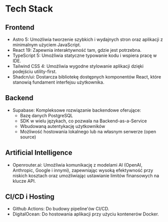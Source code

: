 # Tech Stack

## Frontend
- Astro 5: Umożliwia tworzenie szybkich i wydajnych stron oraz aplikacji z minimalnym użyciem JavaScript.
- React 19: Zapewnia interaktywność tam, gdzie jest potrzebna.
- TypeScript 5: Umożliwia statyczne typowanie kodu i wspiera pracę w IDE.
- Tailwind CSS 4: Umożliwia wygodne stylowanie aplikacji dzięki podejściu utility-first.
- Shadcn/ui: Dostarcza bibliotekę dostępnych komponentów React, które stanowią fundament interfejsu użytkownika.

## Backend
- Supabase: Kompleksowe rozwiązanie backendowe oferujące:
  - Bazę danych PostgreSQL
  - SDK w wielu językach, co pozwala na Backend-as-a-Service
  - Wbudowaną autentykację użytkowników
  - Możliwość hostowania lokalnego lub na własnym serwerze (open source)

## Artificial Intelligence
- Openrouter.ai: Umożliwia komunikację z modelami AI (OpenAI, Anthropic, Google i innymi), zapewniając wysoką efektywność przy niskich kosztach oraz umożliwiając ustawianie limitów finansowych na klucze API.

## CI/CD i Hosting
- Github Actions: Do budowy pipeline'ów CI/CD.
- DigitalOcean: Do hostowania aplikacji przy użyciu kontenerów Docker. 